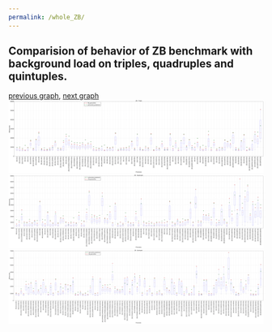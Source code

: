 ```yaml
---
permalink: /whole_ZB/
---
```



## Comparision of behavior of ZB benchmark with background load on triples, quadruples and quintuples.

[previous graph](../whole_SORTD/), [next graph](../whole_triple/)
![graph figure](./images/triple/ZB_box.png)![graph figure](./images/quadruple/ZB_box.png)![graph figure](./images/quintuple/ZB_box.png)